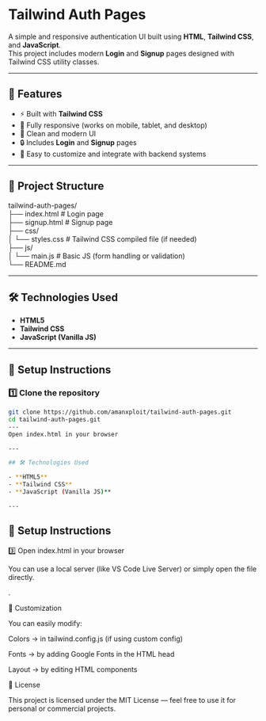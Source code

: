 # Tailwind Auth Pages

A simple and responsive authentication UI built using **HTML**, **Tailwind CSS**, and **JavaScript**.  
This project includes modern **Login** and **Signup** pages designed with Tailwind CSS utility classes.

---

## 🚀 Features

- ⚡ Built with **Tailwind CSS**
- 📱 Fully responsive (works on mobile, tablet, and desktop)
- 🎨 Clean and modern UI
- 🔒 Includes **Login** and **Signup** pages
- 🧩 Easy to customize and integrate with backend systems

---

## 📂 Project Structure

tailwind-auth-pages/<br>
├── index.html # Login page<br>
├── signup.html # Signup page<br>
├── css/<br>
│ └── styles.css # Tailwind CSS compiled file (if needed)<br>
├── js/<br>
│ └── main.js # Basic JS (form handling or validation)<br>
└── README.md<br>


---

## 🛠️ Technologies Used

- **HTML5**
- **Tailwind CSS**
- **JavaScript (Vanilla JS)**

---

## 🧰 Setup Instructions

### 1️⃣ Clone the repository
```bash
git clone https://github.com/amanxploit/tailwind-auth-pages.git
cd tailwind-auth-pages.git
---
Open index.html in your browser 

---

## 🛠️ Technologies Used

- **HTML5**
- **Tailwind CSS**
- **JavaScript (Vanilla JS)**

---
```

## 🧰 Setup Instructions

3️⃣ Open index.html in your browser

You can use a local server (like VS Code Live Server) or simply open the file directly.


.

🌈 Customization

You can easily modify:

Colors → in tailwind.config.js (if using custom config)

Fonts → by adding Google Fonts in the HTML head

Layout → by editing HTML components

📄 License

This project is licensed under the MIT License — feel free to use it for personal or commercial projects.